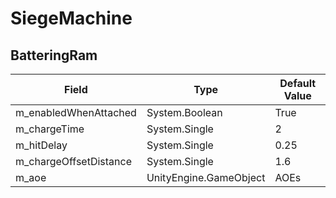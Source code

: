 # SiegeMachine

## BatteringRam

|Field|Type|Default Value|
|-----|----|-------------|
|m_enabledWhenAttached|System.Boolean|True|
|m_chargeTime|System.Single|2|
|m_hitDelay|System.Single|0.25|
|m_chargeOffsetDistance|System.Single|1.6|
|m_aoe|UnityEngine.GameObject|AOEs|


